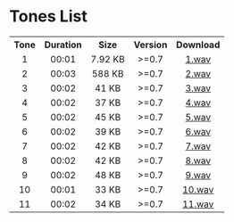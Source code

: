 # Tones List

<table>
	<tr align="center">
		<th>Tone</th>
		<th>Duration</th>
		<th>Size</th>
		<th>Version</th>
		<th>Download</th>
	</tr>
	<tr align="center">
		<td>1</td>
		<td>00:01</td>
		<td>7.92 KB</td>
		<td>>=0.7</td>
		<td><a href="https://github.com/sepandhaghighi/mytimer/raw/main/mytimer/sounds/1.wav">1.wav</a></td>
	</tr>
	<tr align="center">
		<td>2</td>
		<td>00:03</td>
		<td>588 KB</td>
		<td>>=0.7</td>
		<td><a href="https://github.com/sepandhaghighi/mytimer/raw/main/mytimer/sounds/2.wav">2.wav</a></td>
	</tr>
	<tr align="center">
		<td>3</td>
		<td>00:02</td>
		<td>41 KB</td>
		<td>>=0.7</td>
		<td><a href="https://github.com/sepandhaghighi/mytimer/raw/main/mytimer/sounds/3.wav">3.wav</a></td>
	</tr>
	<tr align="center">
		<td>4</td>
		<td>00:02</td>
		<td>37 KB</td>
		<td>>=0.7</td>
		<td><a href="https://github.com/sepandhaghighi/mytimer/raw/main/mytimer/sounds/4.wav">4.wav</a></td>
	</tr>
	<tr align="center">
		<td>5</td>
		<td>00:02</td>
		<td>45 KB</td>
		<td>>=0.7</td>
		<td><a href="https://github.com/sepandhaghighi/mytimer/raw/main/mytimer/sounds/5.wav">5.wav</a></td>
	</tr>
	<tr align="center">
		<td>6</td>
		<td>00:02</td>
		<td>39 KB</td>
		<td>>=0.7</td>
		<td><a href="https://github.com/sepandhaghighi/mytimer/raw/main/mytimer/sounds/6.wav">6.wav</a></td>
	</tr>
	<tr align="center">
		<td>7</td>
		<td>00:02</td>
		<td>42 KB</td>
		<td>>=0.7</td>
		<td><a href="https://github.com/sepandhaghighi/mytimer/raw/main/mytimer/sounds/7.wav">7.wav</a></td>
	</tr>
	<tr align="center">
		<td>8</td>
		<td>00:02</td>
		<td>42 KB</td>
		<td>>=0.7</td>
		<td><a href="https://github.com/sepandhaghighi/mytimer/raw/main/mytimer/sounds/8.wav">8.wav</a></td>
	</tr>
	<tr align="center">
		<td>9</td>
		<td>00:02</td>
		<td>48 KB</td>
		<td>>=0.7</td>
		<td><a href="https://github.com/sepandhaghighi/mytimer/raw/main/mytimer/sounds/9.wav">9.wav</a></td>
	</tr>
	<tr align="center">
		<td>10</td>
		<td>00:01</td>
		<td>33 KB</td>
		<td>>=0.7</td>
		<td><a href="https://github.com/sepandhaghighi/mytimer/raw/main/mytimer/sounds/10.wav">10.wav</a></td>
	</tr>
	<tr align="center">
		<td>11</td>
		<td>00:02</td>
		<td>34 KB</td>
		<td>>=0.7</td>
		<td><a href="https://github.com/sepandhaghighi/mytimer/raw/main/mytimer/sounds/11.wav">11.wav</a></td>
	</tr>
</table>
